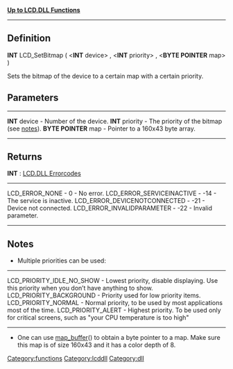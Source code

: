 [**Up to LCD.DLL Functions**](Functioncategory:Lcddll "wikilink")

------------------------------------------------------------------------

Definition
----------

**INT** LCD\_SetBitmap ( &lt;**INT** device&gt; , &lt;**INT**
priority&gt; , &lt;**BYTE POINTER** map&gt; )

Sets the bitmap of the device to a certain map with a certain priority.

Parameters
----------

  ---------------------- ----------------------------------------------------------------
  **INT** device         - Number of the device.
  **INT** priority       - The priority of the bitmap (see [notes](#Notes "wikilink")).
  **BYTE POINTER** map   - Pointer to a 160x43 byte array.
  ---------------------- ----------------------------------------------------------------

Returns
-------

**INT** : [LCD.DLL Errorcodes](LCD_ERRORCODES "wikilink")

  -------------------------------- ------- ----------------------------
  LCD\_ERROR\_NONE                 - 0     - No error.
  LCD\_ERROR\_SERVICEINACTIVE      - -14   - The service is inactive.
  LCD\_ERROR\_DEVICENOTCONNECTED   - -21   - Device not connected.
  LCD\_ERROR\_INVALIDPARAMETER     - -22   - Invalid parameter.
  -------------------------------- ------- ----------------------------

Notes
-----

-   Multiple priorities can be used:

  ------------------------------- ------------------------------------------------------------------------------------------------------
  LCD\_PRIORITY\_IDLE\_NO\_SHOW   - Lowest priority, disable displaying. Use this priority when you don’t have anything to show.
  LCD\_PRIORITY\_BACKGROUND       - Priority used for low priority items.
  LCD\_PRIORITY\_NORMAL           - Normal priority, to be used by most applications most of the time.
  LCD\_PRIORITY\_ALERT            - Highest priority. To be used only for critical screens, such as "your CPU temperature is too high"
  ------------------------------- ------------------------------------------------------------------------------------------------------

-   One can use [map\_buffer](map_buffer "wikilink")() to obtain a byte
    pointer to a map. Make sure this map is of size 160x43 and it has a
    color depth of 8.

<Category:functions> <Category:lcddll> <Category:dll>
